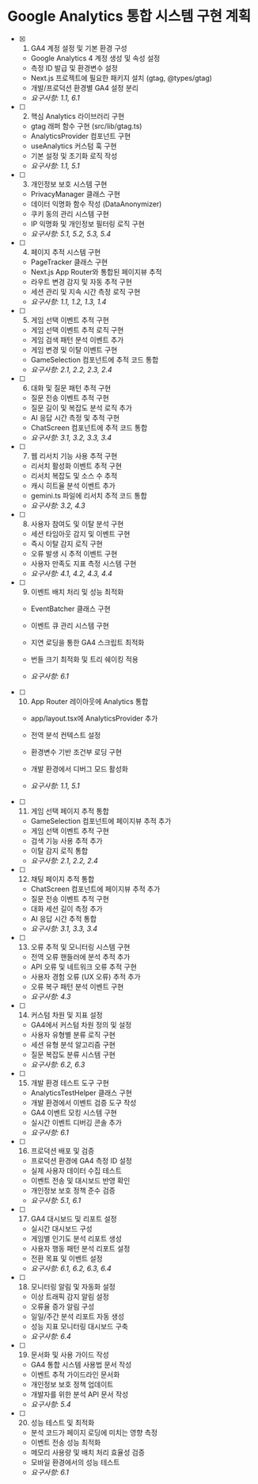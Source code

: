 # Google Analytics 통합 시스템 구현 계획

- [x] 1. GA4 계정 설정 및 기본 환경 구성


  - Google Analytics 4 계정 생성 및 속성 설정
  - 측정 ID 발급 및 환경변수 설정
  - Next.js 프로젝트에 필요한 패키지 설치 (gtag, @types/gtag)
  - 개발/프로덕션 환경별 GA4 설정 분리
  - _요구사항: 1.1, 6.1_



- [ ] 2. 핵심 Analytics 라이브러리 구현
  - gtag 래퍼 함수 구현 (src/lib/gtag.ts)
  - AnalyticsProvider 컴포넌트 구현
  - useAnalytics 커스텀 훅 구현
  - 기본 설정 및 초기화 로직 작성
  - _요구사항: 1.1, 5.1_

- [ ] 3. 개인정보 보호 시스템 구현
  - PrivacyManager 클래스 구현
  - 데이터 익명화 함수 작성 (DataAnonymizer)
  - 쿠키 동의 관리 시스템 구현
  - IP 익명화 및 개인정보 필터링 로직 구현
  - _요구사항: 5.1, 5.2, 5.3, 5.4_

- [ ] 4. 페이지 추적 시스템 구현
  - PageTracker 클래스 구현
  - Next.js App Router와 통합된 페이지뷰 추적
  - 라우트 변경 감지 및 자동 추적 구현
  - 세션 관리 및 지속 시간 측정 로직 구현
  - _요구사항: 1.1, 1.2, 1.3, 1.4_

- [ ] 5. 게임 선택 이벤트 추적 구현
  - 게임 선택 이벤트 추적 로직 구현
  - 게임 검색 패턴 분석 이벤트 추가
  - 게임 변경 및 이탈 이벤트 구현
  - GameSelection 컴포넌트에 추적 코드 통합
  - _요구사항: 2.1, 2.2, 2.3, 2.4_

- [ ] 6. 대화 및 질문 패턴 추적 구현
  - 질문 전송 이벤트 추적 구현
  - 질문 길이 및 복잡도 분석 로직 추가
  - AI 응답 시간 측정 및 추적 구현
  - ChatScreen 컴포넌트에 추적 코드 통합
  - _요구사항: 3.1, 3.2, 3.3, 3.4_

- [ ] 7. 웹 리서치 기능 사용 추적 구현
  - 리서치 활성화 이벤트 추적 구현
  - 리서치 복잡도 및 소스 수 추적
  - 캐시 히트율 분석 이벤트 추가
  - gemini.ts 파일에 리서치 추적 코드 통합
  - _요구사항: 3.2, 4.3_

- [ ] 8. 사용자 참여도 및 이탈 분석 구현
  - 세션 타임아웃 감지 및 이벤트 구현
  - 즉시 이탈 감지 로직 구현
  - 오류 발생 시 추적 이벤트 구현
  - 사용자 만족도 지표 측정 시스템 구현
  - _요구사항: 4.1, 4.2, 4.3, 4.4_

- [ ] 9. 이벤트 배치 처리 및 성능 최적화
  - EventBatcher 클래스 구현
  - 이벤트 큐 관리 시스템 구현
  - 지연 로딩을 통한 GA4 스크립트 최적화


  - 번들 크기 최적화 및 트리 쉐이킹 적용
  - _요구사항: 6.1_

- [ ] 10. App Router 레이아웃에 Analytics 통합
  - app/layout.tsx에 AnalyticsProvider 추가


  - 전역 분석 컨텍스트 설정
  - 환경변수 기반 조건부 로딩 구현
  - 개발 환경에서 디버그 모드 활성화
  - _요구사항: 1.1, 5.1_



- [ ] 11. 게임 선택 페이지 추적 통합
  - GameSelection 컴포넌트에 페이지뷰 추적 추가
  - 게임 선택 이벤트 추적 구현
  - 검색 기능 사용 추적 추가
  - 이탈 감지 로직 통합
  - _요구사항: 2.1, 2.2, 2.4_

- [ ] 12. 채팅 페이지 추적 통합
  - ChatScreen 컴포넌트에 페이지뷰 추적 추가
  - 질문 전송 이벤트 추적 구현
  - 대화 세션 길이 측정 추가
  - AI 응답 시간 추적 통합
  - _요구사항: 3.1, 3.3, 3.4_

- [ ] 13. 오류 추적 및 모니터링 시스템 구현
  - 전역 오류 핸들러에 분석 추적 추가
  - API 오류 및 네트워크 오류 추적 구현
  - 사용자 경험 오류 (UX 오류) 추적 추가
  - 오류 복구 패턴 분석 이벤트 구현
  - _요구사항: 4.3_

- [ ] 14. 커스텀 차원 및 지표 설정
  - GA4에서 커스텀 차원 정의 및 설정
  - 사용자 유형별 분류 로직 구현
  - 세션 유형 분석 알고리즘 구현
  - 질문 복잡도 분류 시스템 구현
  - _요구사항: 6.2, 6.3_

- [ ] 15. 개발 환경 테스트 도구 구현
  - AnalyticsTestHelper 클래스 구현
  - 개발 환경에서 이벤트 검증 도구 작성
  - GA4 이벤트 모킹 시스템 구현
  - 실시간 이벤트 디버깅 콘솔 추가
  - _요구사항: 6.1_

- [ ] 16. 프로덕션 배포 및 검증
  - 프로덕션 환경에 GA4 측정 ID 설정
  - 실제 사용자 데이터 수집 테스트
  - 이벤트 전송 및 대시보드 반영 확인
  - 개인정보 보호 정책 준수 검증
  - _요구사항: 5.1, 6.1_

- [ ] 17. GA4 대시보드 및 리포트 설정
  - 실시간 대시보드 구성
  - 게임별 인기도 분석 리포트 생성
  - 사용자 행동 패턴 분석 리포트 설정
  - 전환 목표 및 이벤트 설정
  - _요구사항: 6.1, 6.2, 6.3, 6.4_

- [ ] 18. 모니터링 알림 및 자동화 설정
  - 이상 트래픽 감지 알림 설정
  - 오류율 증가 알림 구성
  - 일일/주간 분석 리포트 자동 생성
  - 성능 지표 모니터링 대시보드 구축
  - _요구사항: 6.4_

- [ ] 19. 문서화 및 사용 가이드 작성
  - GA4 통합 시스템 사용법 문서 작성
  - 이벤트 추적 가이드라인 문서화
  - 개인정보 보호 정책 업데이트
  - 개발자를 위한 분석 API 문서 작성
  - _요구사항: 5.4_

- [ ] 20. 성능 테스트 및 최적화
  - 분석 코드가 페이지 로딩에 미치는 영향 측정
  - 이벤트 전송 성능 최적화
  - 메모리 사용량 및 배치 처리 효율성 검증
  - 모바일 환경에서의 성능 테스트
  - _요구사항: 6.1_